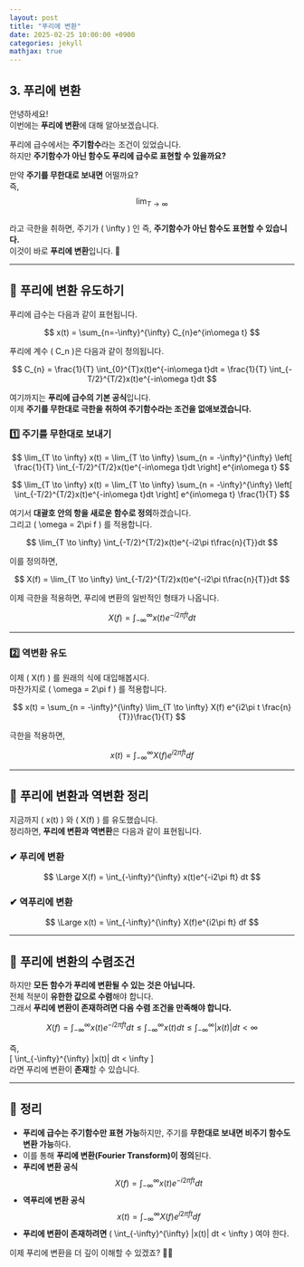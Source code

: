 ```yaml
---
layout: post
title: "푸리에 변환"
date: 2025-02-25 10:00:00 +0900
categories: jekyll
mathjax: true
---
```


## 3. 푸리에 변환

안녕하세요!  
이번에는 **푸리에 변환**에 대해 알아보겠습니다.  

푸리에 급수에서는 **주기함수**라는 조건이 있었습니다.  
하지만 **주기함수가 아닌 함수도 푸리에 급수로 표현할 수 있을까요?**  

만약 **주기를 무한대로 보내면** 어떨까요?  
즉,  
$$
\lim_{T \to \infty}
$$  
라고 극한을 취하면, 주기가 \( \infty \) 인 즉, **주기함수가 아닌 함수도 표현할 수 있습니다.**  
이것이 바로 **푸리에 변환**입니다. 🎯  

---

## **🔹 푸리에 변환 유도하기**

푸리에 급수는 다음과 같이 표현됩니다.

$$
x(t) = \sum_{n=-\infty}^{\infty} C_{n}e^{in\omega t}
$$

푸리에 계수 \( C_n \)은 다음과 같이 정의됩니다.

$$
C_{n} = \frac{1}{T} \int_{0}^{T}x(t)e^{-in\omega t}dt = \frac{1}{T} \int_{-T/2}^{T/2}x(t)e^{-in\omega t}dt
$$

여기까지는 **푸리에 급수의 기본 공식**입니다.  
이제 **주기를 무한대로 극한을 취하여 주기함수라는 조건을 없애보겠습니다.**  

### **1️⃣ 주기를 무한대로 보내기**
$$
\lim_{T \to \infty} x(t) = \lim_{T \to \infty} \sum_{n = -\infty}^{\infty} \left[ \frac{1}{T} \int_{-T/2}^{T/2}x(t)e^{-in\omega t}dt \right] e^{in\omega t}
$$

$$
\lim_{T \to \infty} x(t) = \lim_{T \to \infty} \sum_{n = -\infty}^{\infty} \left[ \int_{-T/2}^{T/2}x(t)e^{-in\omega t}dt \right] e^{in\omega t} \frac{1}{T}
$$

여기서 **대괄호 안의 항을 새로운 함수로 정의**하겠습니다.  
그리고 \( \omega = 2\pi f \) 를 적용합니다.

$$
\lim_{T \to \infty} \int_{-T/2}^{T/2}x(t)e^{-i2\pi t\frac{n}{T}}dt
$$

이를 정의하면,

$$
X(f) = \lim_{T \to \infty} \int_{-T/2}^{T/2}x(t)e^{-i2\pi t\frac{n}{T}}dt
$$

이제 극한을 적용하면, 푸리에 변환의 일반적인 형태가 나옵니다.

$$
X(f) = \int_{-\infty}^{\infty}x(t)e^{-i2\pi ft}dt
$$

---

### **2️⃣ 역변환 유도**
이제 \( X(f) \) 를 원래의 식에 대입해봅시다.  
마찬가지로 \( \omega = 2\pi f \) 를 적용합니다.

$$
x(t) = \sum_{n = -\infty}^{\infty} \lim_{T \to \infty} X(f) e^{i2\pi t \frac{n}{T}}\frac{1}{T}
$$

극한을 적용하면,

$$
x(t) = \int_{-\infty}^{\infty} X(f) e^{i2\pi ft} df
$$

---

## **🔹 푸리에 변환과 역변환 정리**
지금까지 \( x(t) \) 와 \( X(f) \) 를 유도했습니다.  
정리하면, **푸리에 변환과 역변환**은 다음과 같이 표현됩니다.  

### **✔ 푸리에 변환**
$$
\Large X(f) = \int_{-\infty}^{\infty} x(t)e^{-i2\pi ft} dt
$$

### **✔ 역푸리에 변환**
$$
\Large x(t) = \int_{-\infty}^{\infty} X(f)e^{i2\pi ft} df
$$

---

## **🔹 푸리에 변환의 수렴조건**
하지만 **모든 함수가 푸리에 변환될 수 있는 것은 아닙니다.**  
전체 적분이 **유한한 값으로 수렴**해야 합니다.  
그래서 **푸리에 변환이 존재하려면 다음 수렴 조건을 만족해야 합니다.**  

$$
X(f) = \int_{-\infty}^{\infty} x(t)e^{-i2\pi ft} dt \leq \int_{-\infty}^{\infty} x(t) dt \leq \int_{-\infty}^{\infty} |x(t)| dt < \infty
$$

즉,  
\[
\int_{-\infty}^{\infty} |x(t)| dt < \infty
\]  
라면 푸리에 변환이 **존재**할 수 있습니다.

---

## **🚀 정리**
- **푸리에 급수는 주기함수만 표현 가능**하지만, 주기를 **무한대로 보내면 비주기 함수도 변환 가능**하다.
- 이를 통해 **푸리에 변환(Fourier Transform)이 정의**된다.
- **푸리에 변환 공식**
  $$
  X(f) = \int_{-\infty}^{\infty} x(t)e^{-i2\pi ft} dt
  $$
- **역푸리에 변환 공식**
  $$
  x(t) = \int_{-\infty}^{\infty} X(f)e^{i2\pi ft} df
  $$
- **푸리에 변환이 존재하려면** \( \int_{-\infty}^{\infty} |x(t)| dt < \infty \) 여야 한다.

이제 푸리에 변환을 더 깊이 이해할 수 있겠죠? 🎯🔥

